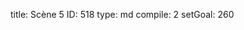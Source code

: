 title:          Scène 5
ID:             518
type:           md
compile:        2
setGoal:        260



